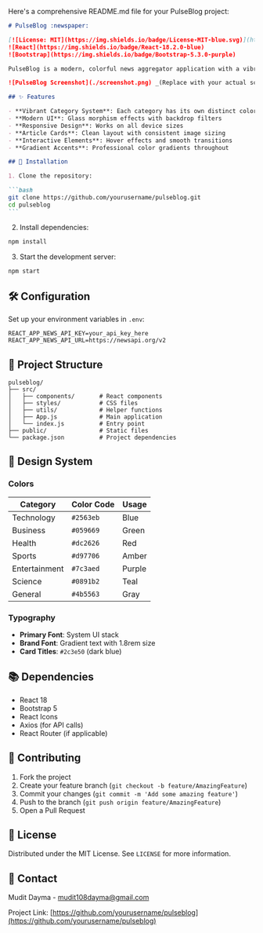 Here's a comprehensive README.md file for your PulseBlog project:

````markdown
# PulseBlog :newspaper:

[![License: MIT](https://img.shields.io/badge/License-MIT-blue.svg)](https://opensource.org/licenses/MIT)
![React](https://img.shields.io/badge/React-18.2.0-blue)
![Bootstrap](https://img.shields.io/badge/Bootstrap-5.3.0-purple)

PulseBlog is a modern, colorful news aggregator application with a vibrant UI that displays articles from various categories. Features a gradient-rich design with glass morphism effects and category-specific color coding.

![PulseBlog Screenshot](./screenshot.png) _(Replace with your actual screenshot)_

## ✨ Features

- **Vibrant Category System**: Each category has its own distinct color scheme
- **Modern UI**: Glass morphism effects with backdrop filters
- **Responsive Design**: Works on all device sizes
- **Article Cards**: Clean layout with consistent image sizing
- **Interactive Elements**: Hover effects and smooth transitions
- **Gradient Accents**: Professional color gradients throughout

## 🚀 Installation

1. Clone the repository:

```bash
git clone https://github.com/yourusername/pulseblog.git
cd pulseblog
```
````

2. Install dependencies:

```bash
npm install
```

3. Start the development server:

```bash
npm start
```

## 🛠️ Configuration

Set up your environment variables in `.env`:

```env
REACT_APP_NEWS_API_KEY=your_api_key_here
REACT_APP_NEWS_API_URL=https://newsapi.org/v2
```

## 📂 Project Structure

```
pulseblog/
├── src/
│   ├── components/       # React components
│   ├── styles/           # CSS files
│   ├── utils/            # Helper functions
│   ├── App.js            # Main application
│   └── index.js          # Entry point
├── public/               # Static files
└── package.json          # Project dependencies
```

## 🎨 Design System

### Colors

| Category      | Color Code | Usage  |
| ------------- | ---------- | ------ |
| Technology    | `#2563eb`  | Blue   |
| Business      | `#059669`  | Green  |
| Health        | `#dc2626`  | Red    |
| Sports        | `#d97706`  | Amber  |
| Entertainment | `#7c3aed`  | Purple |
| Science       | `#0891b2`  | Teal   |
| General       | `#4b5563`  | Gray   |

### Typography

- **Primary Font**: System UI stack
- **Brand Font**: Gradient text with 1.8rem size
- **Card Titles**: `#2c3e50` (dark blue)

## 📚 Dependencies

- React 18
- Bootstrap 5
- React Icons
- Axios (for API calls)
- React Router (if applicable)

## 🤝 Contributing

1. Fork the project
2. Create your feature branch (`git checkout -b feature/AmazingFeature`)
3. Commit your changes (`git commit -m 'Add some amazing feature'`)
4. Push to the branch (`git push origin feature/AmazingFeature`)
5. Open a Pull Request

## 📜 License

Distributed under the MIT License. See `LICENSE` for more information.

## 📧 Contact

Mudit Dayma - mudit108dayma@gmail.com

Project Link: [https://github.com/yourusername/pulseblog](https://github.com/yourusername/pulseblog)

```

```
